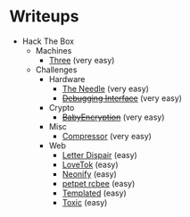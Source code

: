 # Writeups

- Hack The Box
  - Machines
    - [Three](hackthebox/starting-point/three.md) (very easy)
  - Challenges
    - Hardware
      - [The Needle](hackthebox/challenges/the-needle.md) (very easy)
      - [~~Debugging Interface~~](hackthebox/challenges/debugging-interface.md) (very easy)
    - Crypto
      - [~~BabyEncryption~~](hackthebox/challenges/babyencryption.md) (very easy)
    - Misc
      - [Compressor](hackthebox/challenges/compressor.md) (very easy)
    - Web
      - [Letter Dispair](hackthebox/challenges/letter-dispair.md) (easy)
      - [LoveTok](hackthebox/challenges/lovetok.md) (easy)
      - [Neonify](hackthebox/challenges/neonify.md) (easy)
      - [petpet rcbee](hackthebox/challenges/petpet-rcbee.md) (easy)
      - [Templated](hackthebox/challenges/templated.md) (easy)
      - [Toxic](hackthebox/challenges/toxic.md) (easy)

